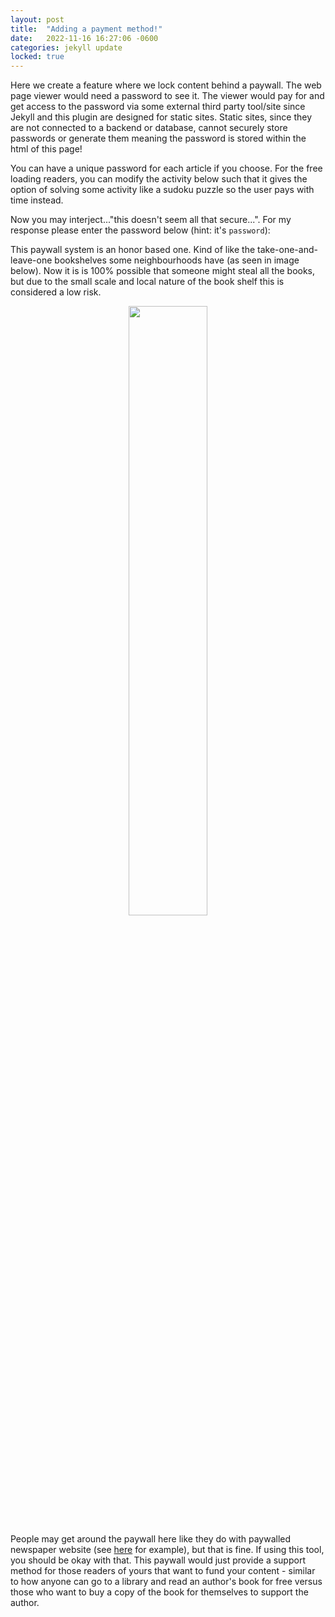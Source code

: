 ```yaml
---
layout: post
title:  "Adding a payment method!"
date:   2022-11-16 16:27:06 -0600
categories: jekyll update
locked: true
---
```


Here we create a feature where we lock content behind a paywall. The web page viewer would need a password to see it. The viewer would pay for and get access to the password via some external third party tool/site since Jekyll and this plugin are designed for static sites. Static sites, since they are not connected to a backend or database, cannot securely store passwords or generate them meaning the password is stored within the html of this page!

You can have a unique password for each article if you choose. For the free loading readers, you can modify the activity below such that it gives the option of solving some activity like a sudoku puzzle so the user pays with time instead.


Now you may interject..."this doesn't seem all that secure...". For my response please enter the password below (hint: it's `password`):

 
<!--lock_start-->
<!--lock:{"data":"payment_style"}-->

This paywall system is an honor based one. Kind of like the take-one-and-leave-one bookshelves some neighbourhoods have (as seen in image below). Now it is is 100% possible that someone might steal all the books, but due to the small scale and local nature of the book shelf this is considered a low risk.

<center>
<img src="/photos/IMG_3016.jpeg" width="50%">
</center>


People may get around the paywall here like they do with paywalled newspaper website (see [here](https://news.ycombinator.com/item?id=36060891) for example), but that is fine. If using this tool, you should be okay with that. This paywall would just provide a support method for those readers of yours that want to fund your content - similar to how anyone can go to a library and read an author's book for free versus those who want to buy a copy of the book for themselves to support the author.

<!--lock_end-->
